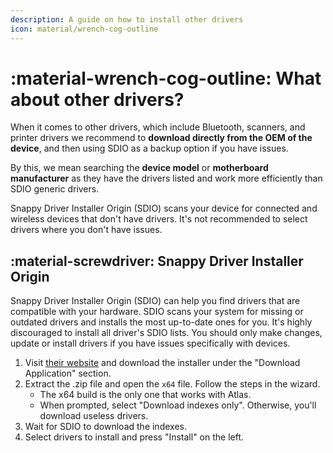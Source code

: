 ```yaml
---
description: A guide on how to install other drivers
icon: material/wrench-cog-outline
---
```


# :material-wrench-cog-outline: What about other drivers?

When it comes to other drivers, which include Bluetooth, scanners, and printer drivers we recommend to **download directly from the OEM of the device**, and then using SDIO as a backup option if you have issues.

By this, we mean searching the **device model** or **motherboard manufacturer** as they have the drivers listed and work more efficiently than SDIO generic drivers.

Snappy Driver Installer Origin (SDIO) scans your device for connected and wireless devices that don't have drivers. It's not recommended to select drivers where you don't have issues.

## :material-screwdriver: Snappy Driver Installer Origin

Snappy Driver Installer Origin (SDIO) can help you find drivers that are compatible with your hardware. SDIO scans your system for missing or outdated drivers and installs the most up-to-date ones for you. It's highly discouraged to install all driver's SDIO lists. You should only make changes, update or install drivers if you have issues specifically with devices.

1. Visit [their website](https://www.glenn.delahoy.com/snappy-driver-installer-origin) and download the installer under the "Download Application" section.
2. Extract the .zip file and open the ``x64`` file. Follow the steps in the wizard.
    * The x64 build is the only one that works with Atlas.
    * When prompted, select "Download indexes only". Otherwise, you'll download useless drivers.
3. Wait for SDIO to download the indexes.
4. Select drivers to install and press "Install" on the left.
